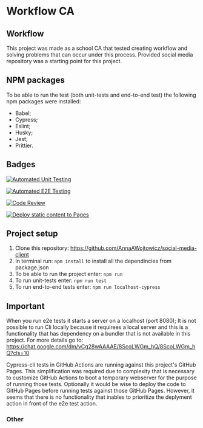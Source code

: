 # Workflow CA

## Workflow

This project was made as a school CA that tested creating workflow and solving problems that can occur under this process.
Provided social media repository was a starting point for this project.

## NPM packages

To be able to run the test (both unit-tests and end-to-end test) the following npm packages were installed:

- Babel;
- Cypress;
- Eslint;
- Husky;
- Jest;
- Prittier.

## Badges

[![Automated Unit Testing](https://github.com/AnnaAWojtowicz/social-media-client/actions/workflows/unit-test.yml/badge.svg)](https://github.com/AnnaAWojtowicz/social-media-client/actions/workflows/unit-test.yml)

[![Automated E2E Testing](https://github.com/AnnaAWojtowicz/social-media-client/actions/workflows/e2e-test.yml/badge.svg)](https://github.com/AnnaAWojtowicz/social-media-client/actions/workflows/e2e-test.yml)

[![Code Review](https://github.com/AnnaAWojtowicz/social-media-client/actions/workflows/gpt.yml/badge.svg)](https://github.com/AnnaAWojtowicz/social-media-client/actions/workflows/gpt.yml)

[![Deploy static content to Pages](https://github.com/AnnaAWojtowicz/social-media-client/actions/workflows/pages.yml/badge.svg)](https://github.com/AnnaAWojtowicz/social-media-client/actions/workflows/pages.yml)

## Project setup

1. Clone this repository: https://github.com/AnnaAWojtowicz/social-media-client
2. In terminal run: `npm install` to install all the dependincies from package.json
3. To be able to run the project enter: `npm run`
4. To run unit-tests enter: `npm run test`
5. To run end-to-end tests enter: `npm run localhost-cypress`

## Important

When you run e2e tests it starts a server on a localhost (port 8080);
It is not possible to run Cli locally because it requirees a local server and this is a functionality that has dependency on a bundler that is not available in this project.
For more details go to: https://chat.google.com/dm/vCg28wAAAAE/8ScoLWGm_hQ/8ScoLWGm_hQ?cls=10

Cypress-cli tests in GitHub Actions are running against this project's GitHub Pages. This simplification was required due to complexity that is necessary to customize GitHub Actions to boot a temporary webserver for the purpose of running those tests.
Optionally it would be wise to deploy the code to GitHub Pages before running tests against those GitHub Pages. However, it seems that there is no functionality that inables to prioritize the deplyment action in front of the e2e test action.

### Other
